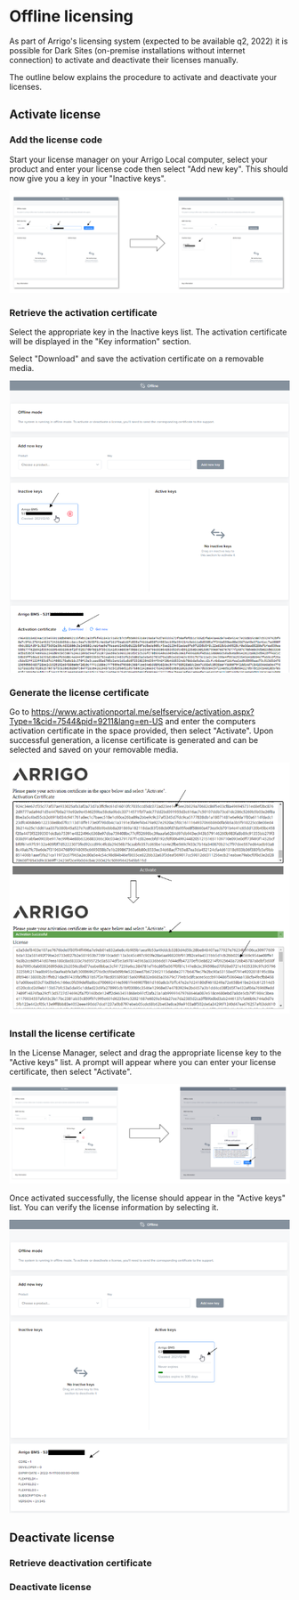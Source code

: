 # Offline licensing

As part of Arrigo's licensing system (expected to be available q2, 2022) it is possible for Dark Sites (on-premise installations without internet connection) to activate and deactivate their licenses manually.

The outline below explains the procedure to activate and deactivate your licenses.

## Activate license

### Add the license code

Start your license manager on your Arrigo Local computer, select your product and enter your license code then select "Add new key". This should now give you a key in your "Inactive keys".

![image-20211210113334199](./images/add_license_code.png)



### Retrieve the activation certificate

Select the appropriate key in the Inactive keys list. The activation certificate will be displayed in the "Key information" section.

Select "Download" and save the activation certificate on a removable media.

![image-20211210114409754](./images/get_act_certificate.png)



### Generate the license certificate

Go to https://www.activationportal.me/selfservice/activation.aspx?Type=1&cid=7544&pid=9211&lang=en-US  and enter the computers activation certificate in the space provided, then select "Activate". Upon successful generation, a license certificate is generated and can be selected and saved on your removable media.

![image-20211210115742855](./images/generate_license.png)

### Install the license certificate

In the License Manager, select and drag the appropriate license key to the "Active keys" list. A prompt will appear where you can enter your license certificate, then select "Activate".

![image-20211210134752530](./images/install_certificate.png)

Once activated successfully, the license should appear in the "Active keys" list. You can verify the license information by selecting it.

![image-20211210134831843](./images/verify_license.png)

## Deactivate license

### Retrieve deactivation certificate

### Deactivate license